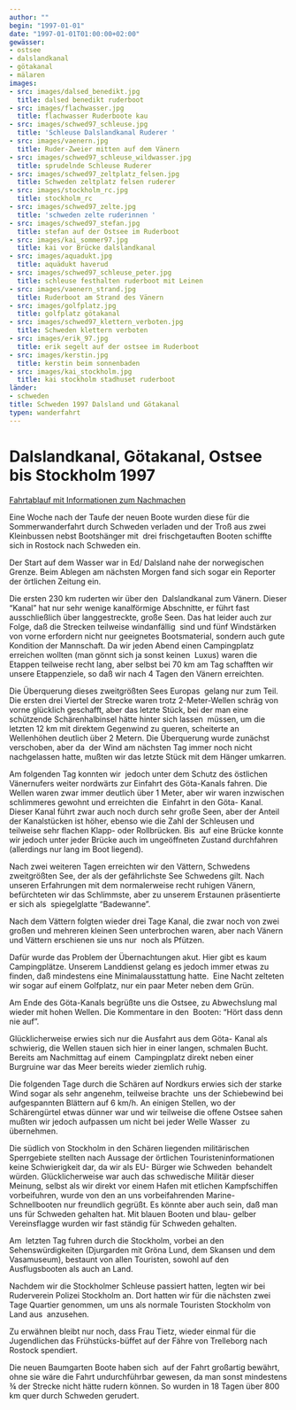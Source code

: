 ```yaml
---
author: ""
begin: "1997-01-01"
date: "1997-01-01T01:00:00+02:00"
gewässer:
- ostsee
- dalslandkanal
- götakanal
- mälaren
images:
- src: images/dalsed_benedikt.jpg
  title: dalsed benedikt ruderboot
- src: images/flachwasser.jpg
  title: flachwasser Ruderboote kau
- src: images/schwed97_schleuse.jpg
  title: 'Schleuse Dalslandkanal Ruderer '
- src: images/vaenern.jpg
  title: Ruder-Zweier mitten auf dem Vänern
- src: images/schwed97_schleuse_wildwasser.jpg
  title: sprudelnde Schleuse Ruderer
- src: images/schwed97_zeltplatz_felsen.jpg
  title: Schweden zeltplatz felsen ruderer
- src: images/stockholm_rc.jpg
  title: stockholm_rc
- src: images/schwed97_zelte.jpg
  title: 'schweden zelte ruderinnen '
- src: images/schwed97_stefan.jpg
  title: stefan auf der Ostsee im Ruderboot
- src: images/kai_sommer97.jpg
  title: kai vor Brücke dalslandkanal
- src: images/aquadukt.jpg
  title: aquädukt haverud
- src: images/schwed97_schleuse_peter.jpg
  title: schleuse festhalten ruderboot mit Leinen
- src: images/vaenern_strand.jpg
  title: Ruderboot am Strand des Vänern
- src: images/golfplatz.jpg
  title: golfplatz götakanal
- src: images/schwed97_klettern_verboten.jpg
  title: Schweden klettern verboten
- src: images/erik_97.jpg
  title: erik segelt auf der ostsee im Ruderboot
- src: images/kerstin.jpg
  title: kerstin beim sonnenbaden
- src: images/kai_stockholm.jpg
  title: kai stockholm stadhuset ruderboot
länder:
- schweden
title: Schweden 1997 Dalsland und Götakanal
typen: wanderfahrt
---
```



# Dalslandkanal, Götakanal, Ostsee bis Stockholm 1997


[Fahrtablauf mit Informationen zum Nachmachen](/berichte/1997/schweden97_ablauf)

Eine Woche nach der Taufe der neuen Boote wurden diese für die Sommerwanderfahrt durch Schweden verladen und der Troß aus zwei Kleinbussen nebst Bootshänger mit  drei frischgetauften Booten schiffte sich in Rostock nach Schweden ein.

Der Start auf dem Wasser war in Ed/ Dalsland nahe der norwegischen Grenze. Beim Ablegen am nächsten Morgen fand sich sogar ein Reporter der örtlichen Zeitung ein.

Die ersten 230 km ruderten wir über den  Dalslandkanal zum Vänern. Dieser “Kanal” hat nur sehr wenige kanalförmige Abschnitte, er führt fast ausschließlich über langgestreckte, große Seen. Das hat leider auch zur Folge, daß die Strecken teilweise windanfällig  sind und fünf Windstärken von vorne erfordern nicht nur geeignetes Bootsmaterial, sondern auch gute Kondition der Mannschaft. Da wir jeden Abend einen Campingplatz erreichen wollten (man gönnt sich ja sonst keinen  Luxus) waren die Etappen teilweise recht lang, aber selbst bei 70 km am Tag schafften wir unsere Etappenziele, so daß wir nach 4 Tagen den Vänern erreichten.

Die Überquerung dieses zweitgrößten Sees Europas  gelang nur zum Teil. Die ersten drei Viertel der Strecke waren trotz 2-Meter-Wellen schräg von vorne glücklich geschafft, aber das letzte Stück, bei der man eine schützende Schärenhalbinsel hätte hinter sich lassen  müssen, um die letzten 12 km mit direktem Gegenwind zu queren, scheiterte an Wellenhöhen deutlich über 2 Metern. Die Überquerung wurde zunächst verschoben, aber da  der Wind am nächsten Tag immer noch nicht nachgelassen hatte, mußten wir das letzte Stück mit dem Hänger umkarren.

Am folgenden Tag konnten wir  jedoch unter dem Schutz des östlichen Vänernufers weiter nordwärts zur Einfahrt des Göta-Kanals fahren. Die Wellen waren zwar immer deutlich über 1 Meter, aber wir waren inzwischen schlimmeres gewohnt und erreichten die  Einfahrt in den Göta- Kanal. Dieser Kanal führt zwar auch noch durch sehr große Seen, aber der Anteil der Kanalstücken ist höher, ebenso wie die Zahl der Schleusen und teilweise sehr flachen Klapp- oder Rollbrücken. Bis  auf eine Brücke konnte wir jedoch unter jeder Brücke auch im ungeöffneten Zustand durchfahren (allerdings nur lang im Boot liegend).

Nach zwei weiteren Tagen erreichten wir den Vättern, Schwedens  zweitgrößten See, der als der gefährlichste See Schwedens gilt. Nach unseren Erfahrungen mit dem normalerweise recht ruhigen Vänern, befürchteten wir das Schlimmste, aber zu unserem Erstaunen präsentierte er sich als  spiegelglatte “Badewanne”.

Nach dem Vättern folgten wieder drei Tage Kanal, die zwar noch von zwei großen und mehreren kleinen Seen unterbrochen waren, aber nach Vänern und Vättern erschienen sie uns nur  noch als Pfützen.

Dafür wurde das Problem der Übernachtungen akut. Hier gibt es kaum Campingplätze. Unserem Landdienst gelang es jedoch immer etwas zu finden, daß mindestens eine Minimalausstattung hatte.  Eine Nacht zelteten wir sogar auf einem Golfplatz, nur ein paar Meter neben dem Grün.

Am Ende des Göta-Kanals begrüßte uns die Ostsee, zu Abwechslung mal wieder mit hohen Wellen. Die Kommentare in den  Booten: “Hört dass denn nie auf”.

Glücklicherweise erwies sich nur die Ausfahrt aus dem Göta- Kanal als schwierig, die Wellen stauen sich hier in einer langen, schmalen Bucht. Bereits am Nachmittag auf einem  Campingplatz direkt neben einer Burgruine war das Meer bereits wieder ziemlich ruhig.

Die folgenden Tage durch die Schären auf Nordkurs erwies sich der starke Wind sogar als sehr angenehm, teilweise brachte  uns der Schiebewind bei aufgespannten Blättern auf 6 km/h. An einigen Stellen, wo der Schärengürtel etwas dünner war und wir teilweise die offene Ostsee sahen mußten wir jedoch aufpassen um nicht bei jeder Welle Wasser  zu übernehmen.

Die südlich von Stockholm in den Schären liegenden militärischen Sperrgebiete stellten nach Aussage der örtlichen Touristeninformationen keine Schwierigkeit dar, da wir als EU- Bürger wie Schweden  behandelt würden. Glücklicherweise war auch das schwedische Militär dieser Meinung, selbst als wir direkt vor einem Hafen mit etlichen Kampfschiffen vorbeifuhren, wurde von den an uns vorbeifahrenden Marine-  Schnellbooten nur freundlich gegrüßt. Es könnte aber auch sein, daß man uns für Schweden gehalten hat. Mit blauen Booten und blau- gelber Vereinsflagge wurden wir fast ständig für Schweden gehalten.

Am  letzten Tag fuhren durch die Stockholm, vorbei an den Sehenswürdigkeiten (Djurgarden mit Gröna Lund, dem Skansen und dem Vasamuseum), bestaunt von allen Touristen, sowohl auf den Ausflugsbooten als auch an Land.

Nachdem wir die Stockholmer Schleuse passiert hatten, legten wir bei Ruderverein Polizei Stockholm an. Dort hatten wir für die nächsten zwei Tage Quartier genommen, um uns als normale Touristen Stockholm von Land aus  anzusehen.

Zu erwähnen bleibt nur noch, dass Frau Tietz, wieder einmal für die Jugendlichen das Frühstücks-büffet auf der Fähre von Trelleborg nach Rostock spendiert.

Die neuen Baumgarten Boote haben sich  auf der Fahrt großartig bewährt, ohne sie wäre die Fahrt undurchführbar gewesen, da man sonst mindestens ¾ der Strecke nicht hätte rudern können. So wurden in 18 Tagen über 800 km quer durch Schweden gerudert.
